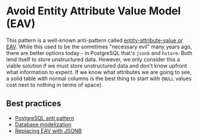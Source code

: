 # Avoid Entity Attribute Value Model (EAV)

This pattern is a well-known anti-pattern called [entity-attribute-value or EAV](https://en.wikipedia.org/wiki/Entity%E2%80%93attribute%E2%80%93value_model). While this used to be the sometimes "necessary evil" many years ago, there are better options today - in PostgreSQL that's `jsonb` and `hstore`. Both lend itself to store unstructured data. However, we only consider this a viable solution if we must store unstructured data and don't know upfront what information to expect. If we know what attributes we are going to see, a solid table with normal columns is the best thing to start with (`NULL` values cost next to nothing in terms of space).

## Best practices

- [PostgreSQL anti pattern](https://www.2ndquadrant.com/en/blog/postgresql-anti-patterns-unnecessary-jsonhstore-dynamic-columns/)
- [Database modelization](https://tapoueh.org/blog/2018/03/database-modelization-anti-patterns/)
- [Replacing EAV with JSONB](https://coussej.github.io/2016/01/14/Replacing-EAV-with-JSONB-in-PostgreSQL/)
